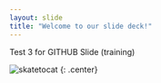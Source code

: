 ```yaml
---
layout: slide
title: "Welcome to our slide deck!"
---
```


Test 3 for GITHUB Slide (training)


![skatetocat](https://octodex.github.com/images/skatetocat.png)
{: .center}
